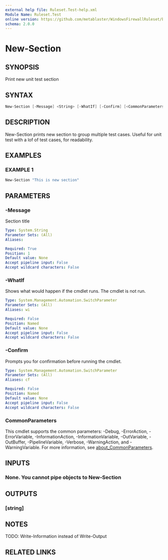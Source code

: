 ```yaml
---
external help file: Ruleset.Test-help.xml
Module Name: Ruleset.Test
online version: https://github.com/metablaster/WindowsFirewallRuleset/blob/master/Modules/Ruleset.Test/Help/en-US/New-Section.md
schema: 2.0.0
---
```


# New-Section

## SYNOPSIS

Print new unit test section

## SYNTAX

```powershell
New-Section [-Message] <String> [-WhatIf] [-Confirm] [<CommonParameters>]
```

## DESCRIPTION

New-Section prints new section to group multiple test cases.
Useful for unit test with a lof of test cases, for readability.

## EXAMPLES

### EXAMPLE 1

```powershell
New-Section "This is new section"
```

## PARAMETERS

### -Message

Section title

```yaml
Type: System.String
Parameter Sets: (All)
Aliases:

Required: True
Position: 1
Default value: None
Accept pipeline input: False
Accept wildcard characters: False
```

### -WhatIf

Shows what would happen if the cmdlet runs.
The cmdlet is not run.

```yaml
Type: System.Management.Automation.SwitchParameter
Parameter Sets: (All)
Aliases: wi

Required: False
Position: Named
Default value: None
Accept pipeline input: False
Accept wildcard characters: False
```

### -Confirm

Prompts you for confirmation before running the cmdlet.

```yaml
Type: System.Management.Automation.SwitchParameter
Parameter Sets: (All)
Aliases: cf

Required: False
Position: Named
Default value: None
Accept pipeline input: False
Accept wildcard characters: False
```

### CommonParameters

This cmdlet supports the common parameters: -Debug, -ErrorAction, -ErrorVariable, -InformationAction, -InformationVariable, -OutVariable, -OutBuffer, -PipelineVariable, -Verbose, -WarningAction, and -WarningVariable. For more information, see [about_CommonParameters](http://go.microsoft.com/fwlink/?LinkID=113216).

## INPUTS

### None. You cannot pipe objects to New-Section

## OUTPUTS

### [string]

## NOTES

TODO: Write-Information instead of Write-Output

## RELATED LINKS
